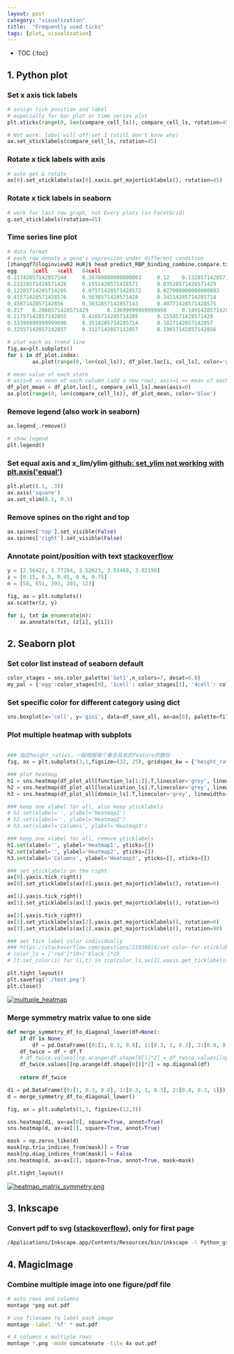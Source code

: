 ```yaml
---
layout: post
category: "visualization"
title:  "Frequently used ticks"
tags: [plot, visualization]
---
```


- TOC
{:toc}


## 1. Python plot


### Set x axis tick labels

```python
# assign tick position and label
# especially for bar plot or time series plot
plt.xticks(range(0, len(compare_cell_ls)), compare_cell_ls, rotation=45)

# Not work: label will off-set 1 (still don't know why)
ax.set_xticklabels(compare_cell_ls, rotation=45)
``` 

### Rotate x tick labels with axis

```python
# auto get & rotate
ax[0].set_xticklabels(ax[0].xaxis.get_majorticklabels(), rotation=45)
```

### Rotate x tick labels in seaborn 

```python
# work for last row graph, not Every plots (in FacetGrid)
g.set_xticklabels(rotation=45)
```

### Time series line plot

```python
# data format
# each row denote a gene's expression under different condition
[zhangqf7@loginview02 HuR]$ head predict_RBP_binding_combine.compare.txt|cut -f 4-7
egg     1cell   4cell   64cell
0.21742857142857144     0.34700000000000003     0.12    0.13285714285714287
0.22228571428571428     0.1551428571428571      0.03528571428571429     0.04671428571428572
0.12285714285714285     0.07571428571428572     0.027000000000000003    0.026857142857142857
0.41571428571428576     0.5638571428571428      0.34114285714285714     0.2785714285714286
0.4587142857142856      0.3832857142857143      0.40771428571428575     0.3097142857142857
0.217   0.2868571428571429      0.13699999999999998     0.14914285714285716
0.21757142857142855     0.4165714285714285      0.1558571428571429      0.15371428571428572
0.33399999999999996     0.3514285714285714      0.1827142857142857      0.17557142857142854
0.32557142857142857     0.3127142857142857      0.19657142857142856     0.2992857142857143

# plot each as trend line
fig,ax=plt.subplots()
for i in df_plot.index:
		ax.plot(range(0, len(col_ls)), df_plot.loc[i, col_ls], color='grey', alpha=0.3, lw=0.3)

# mean value of each state
# axis=0 => mean of each column (add a new row); axis=1 => mean of each row (add a new column)
df_plot_mean = df_plot.loc[:, compare_cell_ls].mean(axis=0)
ax.plot(range(0, len(compare_cell_ls)), df_plot_mean, color='blue')
```

### Remove legend (also work in seaborn)

```python
ax.legend_.remove()

# show legend
plt.legend()
```

### Set equal axis and x_lim/ylim [github: set_ylim not working with plt.axis('equal') ](https://github.com/matplotlib/matplotlib/issues/8093)

```python
plt.plot((.1, .3))
ax.axis('square')
ax.set_xlim(0.1, 0.3)
```

### Remove spines on the right and top

```python
ax.spines['top'].set_visible(False)
ax.spines['right'].set_visible(False)
```

### Annotate point/position with text [stackoverflow](https://stackoverflow.com/questions/14432557/matplotlib-scatter-plot-with-different-text-at-each-data-point)

```python
y = [2.56422, 3.77284, 3.52623, 3.51468, 3.02199]
z = [0.15, 0.3, 0.45, 0.6, 0.75]
n = [58, 651, 393, 203, 123]

fig, ax = plt.subplots()
ax.scatter(z, y)

for i, txt in enumerate(n):
    ax.annotate(txt, (z[i], y[i]))
```

## 2. Seaborn plot

### Set color list instead of seaborn default

```python
color_stages = sns.color_palette('Set1',n_colors=7, desat=0.8)
my_pal = {'egg':color_stages[0], '1cell': color_stages[1], '4cell': color_stages[2], '64cell': color_stages[3], '1K': color_stages[4], 'sphere':color_stages[5], 'shield':color_stages[6]}

```

### Set specific color for different category using dict

```python
sns.boxplot(x='cell', y='gini', data=df_save_all, ax=ax[0], palette=file_info_dict['my_pal'])
```

### Plot multiple heatmap with subplots

```python

### 指定height_ratios，一般根据每个集合具有的feature的数目
fig, ax = plt.subplots(3,1,figsize=(32, 25), gridspec_kw = {'height_ratios':[19, 15, 7]}, sharey=False, sharex=True)

### plot heatmap
h1 = sns.heatmap(df_plot_all[function_ls[1:]].T,linecolor='grey', linewidths=0.1, cbar=False, square=True, cmap="Greens", ax=ax[0])
h2 = sns.heatmap(df_plot_all[localization_ls].T,linecolor='grey', linewidths=0.1, cbar=False, square=True, cmap="Greens", ax=ax[1])
h3 = sns.heatmap(df_plot_all[domain_ls].T,linecolor='grey', linewidths=0.1, cbar=False, square=True, cmap="Greens", ax=ax[2])

### keep one xlabel for all, also keep yticklabels
# h1.set(xlabel='', ylabel='Heatmap1')
# h2.set(xlabel='', ylabel='Heatmap2')
# h3.set(xlabel='Columns', ylabel='Heatmap3')

### keep one xlabel for all, remove yticklabels
h1.set(xlabel='', ylabel='Heatmap1', yticks=[])
h2.set(xlabel='', ylabel='Heatmap2', yticks=[])
h3.set(xlabel='Columns', ylabel='Heatmap3', yticks=[], xticks=[])

### set yticklabels on the right
ax[0].yaxis.tick_right()
ax[0].set_yticklabels(ax[0].yaxis.get_majorticklabels(), rotation=0)

ax[1].yaxis.tick_right()
ax[1].set_yticklabels(ax[1].yaxis.get_majorticklabels(), rotation=0)

ax[2].yaxis.tick_right()
ax[2].set_yticklabels(ax[2].yaxis.get_majorticklabels(), rotation=0)
ax[2].set_xticklabels(ax[2].xaxis.get_majorticklabels(), rotation=90)

### set tick label color individually
### https://stackoverflow.com/questions/21936014/set-color-for-xticklabels-individually-in-matplotlib
# color_ls = ['red']*10+['black']*19
# [t.set_color(i) for (i,t) in zip(color_ls,ax[2].xaxis.get_ticklabels())]

plt.tight_layout()
plt.savefig('./test.png')
plt.close()
```

[![multuple_heatmap](https://i.loli.net/2018/08/23/5b7e1fbbc40c1.png)](https://i.loli.net/2018/08/23/5b7e1fbbc40c1.png)

### Merge symmetry matrix value to one side 

```python
def merge_symmetry_df_to_diagonal_lower(df=None):
    if df is None:
        df = pd.DataFrame({0:[1, 0.3, 0.8], 1:[0.3, 1, 0.3], 2:[0.8, 0.3, 1]})
    df_twice = df + df.T
    # df_twice.values[[np.arange(df.shape[0])]*2] = df_twice.values[[np.arange(df.shape[0])]*2] / 2
    df_twice.values[[np.arange(df.shape[0])]*2] = np.diagonal(df)
    
    return df_twice

d1 = pd.DataFrame({0:[1, 0.3, 0.8], 1:[0.3, 1, 0.3], 2:[0.8, 0.3, 1]})
d = merge_symmetry_df_to_diagonal_lower()

fig, ax = plt.subplots(1,3, figsize=(12,3))

sns.heatmap(d1, ax=ax[0], square=True, annot=True)
sns.heatmap(d, ax=ax[1], square=True, annot=True)

mask = np.zeros_like(d)
mask[np.triu_indices_from(mask)] = True
mask[np.diag_indices_from(mask)] = False
sns.heatmap(d, ax=ax[2], square=True, annot=True, mask=mask)

plt.tight_layout()
```

[![heatmap_matrix_symmetry.png](https://i.loli.net/2018/08/23/5b7eaa39414e5.png)](https://i.loli.net/2018/08/23/5b7eaa39414e5.png)


## 3. Inkscape

### Convert pdf to svg ([stackoverflow](https://stackoverflow.com/questions/4120567/convert-pdf-to-svg)), only for first page

```bash
/Applications/Inkscape.app/Contents/Resources/bin/inkscape -l Python_graph.svg Python_graph.pdf
```

## 4. MagicImage

### Combine multiple image into one figure/pdf file

```bash
# auto rows and columns
montage *png out.pdf

# use filename to label each image
montage -label '%f' * out.pdf

# 4 columns x multiple rows
montage *.png -mode concatenate -tile 4x out.pdf
```